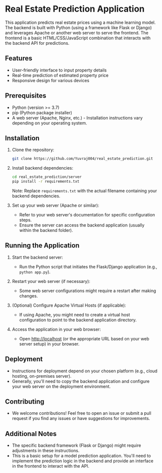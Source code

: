 # Real Estate Prediction Application

This application predicts real estate prices using a machine learning model. The backend is built with Python (using a framework like Flask or Django) and leverages Apache or another web server to serve the frontend. The frontend is a basic HTML/CSS/JavaScript combination that interacts with the backend API for predictions.

## Features

- User-friendly interface to input property details
- Real-time prediction of estimated property price
- Responsive design for various devices

## Prerequisites

- Python (version >= 3.7)
- pip (Python package installer)
- A web server (Apache, Nginx, etc.) - Installation instructions vary depending on your operating system.

## Installation

1. Clone the repository:

    ```bash
    git clone https://github.com/Yuvraj004/real_estate_prediction.git
    ```

2. Install backend dependencies:

    ```bash
    cd real_estate_prediction/server
    pip install -r requirements.txt
    ```

   Note: Replace `requirements.txt` with the actual filename containing your backend dependencies.

3. Set up your web server (Apache or similar):

    - Refer to your web server's documentation for specific configuration steps.
    - Ensure the server can access the backend application (usually within the backend folder).

## Running the Application

1. Start the backend server:

   - Run the Python script that initiates the Flask/Django application (e.g., `python app.py`).

2. Restart your web server (if necessary):

   - Some web server configurations might require a restart after making changes.

3. (Optional) Configure Apache Virtual Hosts (if applicable):

   - If using Apache, you might need to create a virtual host configuration to point to the backend application directory.

4. Access the application in your web browser:

   - Open [http://localhost](http://localhost) (or the appropriate URL based on your web server setup) in your browser.

## Deployment

- Instructions for deployment depend on your chosen platform (e.g., cloud hosting, on-premises server).
- Generally, you'll need to copy the backend application and configure your web server on the deployment environment.

## Contributing

- We welcome contributions! Feel free to open an issue or submit a pull request if you find any issues or have suggestions for improvements.

## Additional Notes

- The specific backend framework (Flask or Django) might require adjustments in these instructions.
- This is a basic setup for a model prediction application. You'll need to implement the prediction logic in the backend and provide an interface in the frontend to interact with the API.


